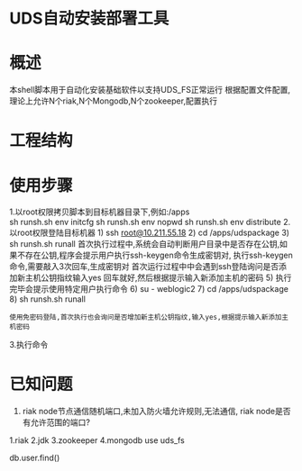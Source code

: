 UDS自动安装部署工具
==

概述
=
本shell脚本用于自动化安装基础软件以支持UDS_FS正常运行
根据配置文件配置,理论上允许N个riak,N个Mongodb,N个zookeeper,配置执行

工程结构
=

使用步骤
=
1.以root权限拷贝脚本到目标机器目录下,例如:/apps  
sh runsh.sh env initcfg 
sh runsh.sh env nopwd 
sh runsh.sh env distribute 
2.以root权限登陆目标机器
    1) ssh root@10.211.55.18
    2) cd /apps/udspackage
    3) sh runsh.sh runall 
     首次执行过程中,系统会自动判断用户目录中是否存在公钥,如果不存在公钥,程序会提示用户执行ssh-keygen命令生成密钥对, 
     执行ssh-keygen 命令,需要敲入3次回车,生成密钥对
    首次运行过程中中会遇到ssh登陆询问是否添加新主机公钥指纹输入yes 回车就好,然后根据提示输入新添加主机的密码 
    5) 执行完毕会提示使用特定用户执行命令 
    6) su - weblogic2
    7) cd /apps/udspackage 
    8) sh runsh.sh runall

    使用免密码登陆,首次执行也会询问是否增加新主机公钥指纹,输入yes,根据提示输入新添加主机密码



3.执行命令





已知问题
=
1. riak node节点通信随机端口,未加入防火墙允许规则,无法通信, riak node是否有允许范围的端口?



1.riak
2.jdk
3.zookeeper
4.mongodb 
use uds_fs

db.user.find()
